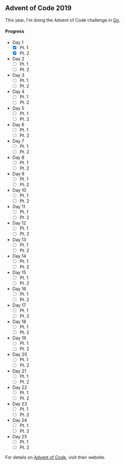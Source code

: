 ## Advent of Code 2019

This year, I'm doing the Advent of Code challenge in [Go](https://golang.org/).

#### Progress

- Day 1
  - [x] Pt. 1
  - [x] Pt. 2
- Day 2
  - [ ] Pt. 1
  - [ ] Pt. 2
- Day 3
  - [ ] Pt. 1
  - [ ] Pt. 2
- Day 4
  - [ ] Pt. 1
  - [ ] Pt. 2
- Day 5
  - [ ] Pt. 1
  - [ ] Pt. 2
- Day 6
  - [ ] Pt. 1
  - [ ] Pt. 2
- Day 7
  - [ ] Pt. 1
  - [ ] Pt. 2
- Day 8
  - [ ] Pt. 1
  - [ ] Pt. 2
- Day 9
  - [ ] Pt. 1
  - [ ] Pt. 2
- Day 10
  - [ ] Pt. 1
  - [ ] Pt. 2
- Day 11
  - [ ] Pt. 1
  - [ ] Pt. 2
- Day 12
  - [ ] Pt. 1
  - [ ] Pt. 2
- Day 13
  - [ ] Pt. 1
  - [ ] Pt. 2
- Day 14
  - [ ] Pt. 1
  - [ ] Pt. 2
- Day 15
  - [ ] Pt. 1
  - [ ] Pt. 2
- Day 16
  - [ ] Pt. 1
  - [ ] Pt. 2
- Day 17
  - [ ] Pt. 1
  - [ ] Pt. 2
- Day 18
  - [ ] Pt. 1
  - [ ] Pt. 2
- Day 19
  - [ ] Pt. 1
  - [ ] Pt. 2
- Day 20
  - [ ] Pt. 1
  - [ ] Pt. 2
- Day 21
  - [ ] Pt. 1
  - [ ] Pt. 2
- Day 22
  - [ ] Pt. 1
  - [ ] Pt. 2
- Day 23
  - [ ] Pt. 1
  - [ ] Pt. 2
- Day 24
  - [ ] Pt. 1
  - [ ] Pt. 2
- Day 25
  - [ ] Pt. 1
  - [ ] Pt. 2

For details on [Advent of Code](https://adventofcode.com), visit their website.
